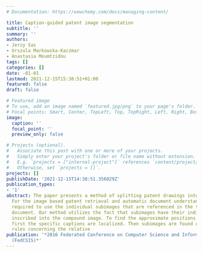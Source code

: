 ```yaml
---
# Documentation: https://wowchemy.com/docs/managing-content/

title: Caption-guided patent image segmentation
subtitle: ''
summary: ''
authors:
- Jerzy Sas
- Urszula Markowska-Kaczmar
- Anastasia Moumtzidou
tags: []
categories: []
date: -01-01
lastmod: 2021-12-15T15:38:51+01:00
featured: false
draft: false

# Featured image
# To use, add an image named `featured.jpg/png` to your page's folder.
# Focal points: Smart, Center, TopLeft, Top, TopRight, Left, Right, BottomLeft, Bottom, BottomRight.
image:
  caption: ''
  focal_point: ''
  preview_only: false

# Projects (optional).
#   Associate this post with one or more of your projects.
#   Simply enter your project's folder or file name without extension.
#   E.g. `projects = ["internal-project"]` references `content/project/deep-learning/index.md`.
#   Otherwise, set `projects = []`.
projects: []
publishDate: '2021-12-15T14:38:51.356029Z'
publication_types:
- '1'
abstract: The paper presents a method of splitting patent drawings into subimages.
  For the image based patent retrieval and automatic document understanding it is
  required to use the individual subimages that are referenced in the text of a patent
  document. Our method utilizes the fact that subimages have their individual captions
  inscribed into the compound image. To find the approximate positions of subimages,
  first the specific captions are localized. Then subimages are found using the empirical
  rules concerning the relative
publication: '*2016 Federated Conference on Computer Science and Information Systems
  (FedCSIS)*'
---
```

